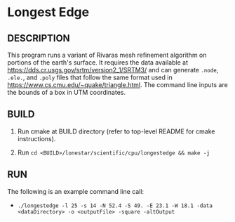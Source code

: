 Longest Edge
============

DESCRIPTION 
-----------

This program runs a variant of Rivaras mesh refinement algorithm on portions of the earth's surface.
It requires the data available at https://dds.cr.usgs.gov/srtm/version2_1/SRTM3/ and can generate `.node`, `.ele.`, and `.poly` files that follow the same format used in https://www.cs.cmu.edu/~quake/triangle.html.
The command line inputs are the bounds of a box in UTM coordinates.

BUILD
-----

1. Run cmake at BUILD directory (refer to top-level README for cmake instructions).

2. Run `cd <BUILD>/lonestar/scientific/cpu/longestedge && make -j`


RUN
---

The following is an example command line call:

 - `./longestedge -l 25 -s 14 -N 52.4 -S 49. -E 23.1 -W 18.1 -data <dataDirectory> -o <outputFile> -square -altOutput`

